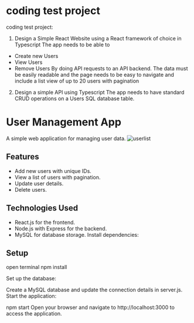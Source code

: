 #  coding test project

 coding test project:

1. Design a Simple React Website using a React framework of choice in Typescript
The app needs to be able to
- Create new Users
- View Users
- Remove Users
By doing API requests to an API backend.
The data must be easily readable and the page needs to be easy to navigate and include a
list view of up to 20 users with pagination

2. Design a simple API using Typescript
The app needs to have standard CRUD operations on a Users SQL database table.

# User Management App

A simple web application for managing user data.
![userlist](https://github.com/jakcbot/react-user/assets/129587428/b10f0182-316a-4388-a9fa-3a867bd577f1)

## Features

- Add new users with unique IDs.
- View a list of users with pagination.
- Update user details.
- Delete users.

## Technologies Used

- React.js for the frontend.
- Node.js with Express for the backend.
- MySQL for database storage.
Install dependencies:

## Setup

open terminal
npm install

Set up the database:

Create a MySQL database and update the connection details in server.js.
Start the application:

npm start
Open your browser and navigate to http://localhost:3000 to access the application.
